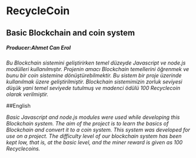 # RecycleCoin
## Basic Blockchain and coin system
##### Producer:Ahmet Can Erol


*Bu Blockchain sistemini geliştirirken temel düzeyde Javascript ve node.js modülleri kullanılmıştır.*
*Projenin amacı Blockchain temellerini öğrenmek ve bunu bir coin sistemine dönüştürebilmektir. Bu sistem bir proje üzerinde kullanılmak üzere geliştirilmiştir.*
*Blockchain sistemimizin zorluk seviyesi düşük yani temel seviyede tutulmuş ve madenci ödülü 100 Recyclecoin olarak verilmiştir.*

##English

*Basic Javascript and node.js modules were used while developing this Blockchain system.*
*The aim of the project is to learn the basics of Blockchain and convert it to a coin system. This system was developed for use on a project.*
*The difficulty level of our blockchain system has been kept low, that is, at the basic level, and the miner reward is given as 100 Recyclecoins.*

